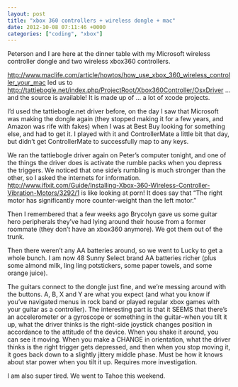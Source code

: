 ```yaml
---
layout: post
title: "xbox 360 controllers + wireless dongle + mac"
date: 2012-10-08 07:11:46 +0000
categories: ["coding", "xbox"]
---
```


Peterson and I are here at the dinner table with my Microsoft wireless controller dongle and two wireless xbox360 controllers. 

http://www.maclife.com/article/howtos/how_use_xbox_360_wireless_controller_your_mac led us to http://tattiebogle.net/index.php/ProjectRoot/Xbox360Controller/OsxDriver … and the source is available! It is made up of … a lot of xcode projects.

I’d used the tattiebogle.net driver before, on the day I saw that Microsoft was making the dongle again (they stopped making it for a few years, and Amazon was rife with fakes) when I was at Best Buy looking for something else, and had to get it. I played with it and ControllerMate a little bit that day, but didn’t get ControllerMate to successfully map to any keys. 

We ran the tattiebogle driver again on Peter’s computer tonight, and one of the things the driver does is activate the rumble packs when you depress the triggers. We noticed that one side’s rumbling is much stronger than the other, so I asked the internets for information. http://www.ifixit.com/Guide/Installing-Xbox-360-Wireless-Controller-Vibration-Motors/3292/1 is like looking at porn! It does say that “The right motor has significantly more counter-weight than the left motor.”

Then I remembered that a few weeks ago Brycolyn gave us some guitar hero peripherals they’ve had lying around their house from a former roommate (they don’t have an xbox360 anymore). We got them out of the trunk.

Then there weren’t any AA batteries around, so we went to Lucky to get a whole bunch. I am now 48 Sunny Select brand AA batteries richer (plus some almond milk, ling ling potstickers, some paper towels, and some orange juice).

The guitars connect to the dongle just fine, and we’re messing around with the buttons. A, B, X and Y are what you expect (and what you know if you’ve navigated menus in rock band or played regular xbox games with your guitar as a controller). The interesting part is that it SEEMS that there’s an accelerometer or a gyroscope or something in the guitar–when you tilt it up, what the driver thinks is the right-side joystick changes position in accordance to the attitude of the device. When you shake it around, you can see it moving. When you make a CHANGE in orientation, what the driver thinks is the right trigger gets depressed, and then when you stop moving it, it goes back down to a slightly jittery middle phase. Must be how it knows about star power when you tilt it up. Requires more investigation. 

I am also super tired. We went to Tahoe this weekend.